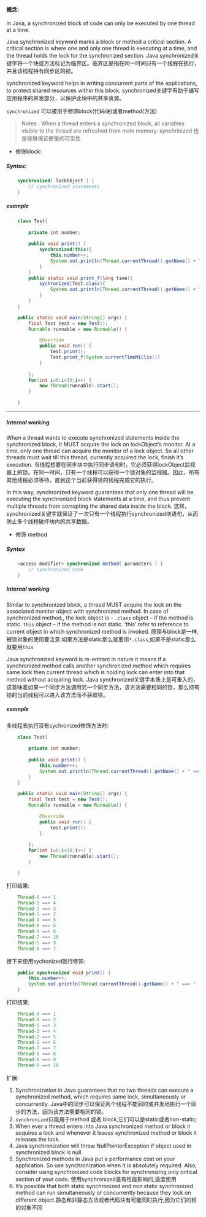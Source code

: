 
#### 概念:

In Java, a synchronized block of code can only be executed by one thread at a time.

Java synchronized keyword marks a block or method a critical section. A critical section is where one and only one thread is executing at a time, and the thread holds the lock for the synchronized section.
Java synchronized关键字将一个块或方法标记为临界区。临界区是指在同一时间只有一个线程在执行，并且该线程持有同步区的锁。

synchronized keyword helps in writing concurrent parts of the applications, to protect shared resources within this block.
synchronized关键字有助于编写应用程序的并发部分，以保护此块中的共享资源。

`synchronized` 可以被用于修饰block(代码块)或者method(方法)

> Notes : When a thread enters a synchronized block, all variables visible to the thread are refreshed from main memory. synchrinized 也是能够保证便量的可见性

- 修饰block:

##### Syntax:

```java
    synchronized( lockObject ) {
        // synchronized statements
    }
```

##### example

```java
    class Test{
	
        private int number;
        
        public void print() {
            synchronized(this){
                this.number++;
                System.out.println(Thread.currentThread().getName() + " ==> "  + this.number);
            }
        }
        public static void print_f(long time){
            sychronized(Test.class){
                System.out.println(Thread.currentThread().getName() + " ==> "  + time);
            }
        }
    }

    public static void main(String[] args) {
		final Test test = new Test();
		Runnable runnable = new Runnable() {

			@Override
			public void run() {
				test.print();
                Test.print_f(System.currentTimeMillis())
			}
			
		};
		for(int i=0;i<10;i++) {
			new Thread(runnable).start();
		}

	}
```

---

##### Internal working

When a thread wants to execute synchronized statements inside the synchronized block, it MUST acquire the lock on lockObject‘s monitor. At a time, only one thread can acquire the monitor of a lock object. So all other threads must wait till this thread, currently acquired the lock, finish it’s execution.
当线程想要在同步块中执行同步语句时，它必须获得lockObject监视器上的锁。在同一时间，只有一个线程可以获得一个锁对象的监视器。因此，所有其他线程必须等待，直到这个当前获得锁的线程完成它的执行。

In this way, synchronized keyword guarantees that only one thread will be executing the synchronized block statements at a time, and thus prevent multiple threads from corrupting the shared data inside the block.
这样，synchronized关键字就保证了一次只有一个线程执行synchronized块语句，从而防止多个线程破坏块内的共享数据。


- 修饰 method

##### Syntax

```java
    <access modifier> synchronized method( parameters ) {
        // synchronized code
    }
```

##### Internal working

Similar to synchronized block, a thread MUST acquire the lock on the associated monitor object with synchronized method. In case of synchronized method,, the lock object is –
`.class` object – if the method is static.
`this` object – if the method is not static. ‘this’ refer to reference to current object in which synchronized method is invoked.
原理与block是一样,被锁对象的使用要注意:如果方法是static那么就要用`*.class`,如果不是static那么就要用`this`

Java synchronized keyword is re-entrant in nature it means if a synchronized method calls another synchronized method which requires same lock then current thread which is holding lock can enter into that method without acquiring lock.
Java synchronized关键字本质上是可重入的，这意味着如果一个同步方法调用另一个同步方法，该方法需要相同的锁，那么持有锁的当前线程可以进入该方法而不获取锁。

##### example

多线程去执行没有sychronized修饰方法时:

```java
    class Test{
	
        private int number;
        
        public void print() {
            this.number++;
            System.out.println(Thread.currentThread().getName() + " ==> "  + this.number);
        }
    }

    public static void main(String[] args) {
		final Test test = new Test();
		Runnable runnable = new Runnable() {

			@Override
			public void run() {
				test.print();
			}
			
		};
		for(int i=0;i<10;i++) {
			new Thread(runnable).start();
		}

	}
```

打印结果:

```java
    Thread-0 ==> 1
    Thread-3 ==> 4
    Thread-2 ==> 3
    Thread-1 ==> 2
    Thread-4 ==> 5
    Thread-8 ==> 6
    Thread-9 ==> 8
    Thread-7 ==> 10
    Thread-5 ==> 9
    Thread-6 ==> 7
```

接下来使用sychonized就行修饰:

```java
    public synchronized void print() {
		this.number++;
		System.out.println(Thread.currentThread().getName() + " ==> "  + this.number);
	}
```

打印结果:

```java
    Thread-0 ==> 1
    Thread-4 ==> 2
    Thread-5 ==> 3
    Thread-3 ==> 4
    Thread-2 ==> 5
    Thread-1 ==> 6
    Thread-7 ==> 7
    Thread-8 ==> 8
    Thread-6 ==> 9
    Thread-9 ==> 10
```

扩展: 

1. Synchronization in Java guarantees that no two threads can execute a synchronized method, which requires same lock, simultaneously or concurrently. Java中的同步可以保证两个线程不能同时或并发地执行一个同步的方法，因为该方法需要相同的锁。
2. `synchronized`只能用于method 或者 block,它们可以是static或者non-static;
3. When ever a thread enters into Java synchronized method or block it acquires a lock and whenever it leaves synchronized method or block it releases the lock.
4. Java synchronization will throw NullPointerException if object used in synchronized block is null.
5. Synchronized methods in Java put a performance cost on your application. So use synchronization when it is absolutely required. Also, consider using synchronized code blocks for synchronizing only critical section of your code. 使用synchronized是有性能影响的,适度使用
6. It’s possible that both static synchronized and non static synchronized method can run simultaneously or concurrently because they lock on different object.静态和非静态方法或者代码块有可能同时执行,因为它们的锁的对象不同